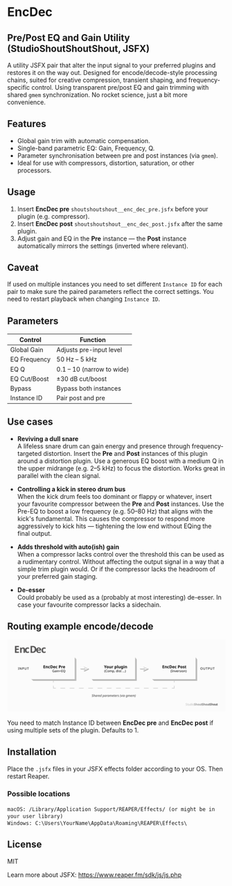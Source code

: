 # EncDec 
 ## Pre/Post EQ and Gain Utility (StudioShoutShoutShout, JSFX)

A utility JSFX pair that alter the input signal to your preferred plugins and restores it on the way out. Designed for encode/decode-style processing chains, suited for creative compression, transient shaping, and frequency-specific control. Using transparent pre/post EQ and gain trimming with shared `gmem` synchronization. No rocket science, just a bit more convenience. 

## Features

- Global gain trim with automatic compensation.
- Single-band parametric EQ: Gain, Frequency, Q.
- Parameter synchronisation between pre and post instances (via `gmem`).
- Ideal for use with compressors, distortion, saturation, or other processors.

## Usage

1. Insert **EncDec pre** `shoutshoutshout__enc_dec_pre.jsfx` before your plugin (e.g. compressor).
2. Insert **EncDec post** `shoutshoutshout__enc_dec_post.jsfx` after the same plugin.
3. Adjust gain and EQ in the **Pre** instance — the **Post** instance automatically mirrors the settings (inverted where relevant).

## Caveat
If used on multiple instances you need to set different `Instance ID` for each pair to make sure the paired parameters reflect the correct settings. You need to restart playback when changing `Instance ID`.

## Parameters

| Control        | Function                         |
|----------------|----------------------------------|
| Global Gain    | Adjusts pre-input level          |
| EQ Frequency   | 50 Hz – 5 kHz                    |
| EQ Q           | 0.1 – 10 (narrow to wide)        |
| EQ Cut/Boost   | ±30 dB cut/boost                 |
| Bypass         | Bypass both instances            |
| Instance ID    | Pair post and pre                |

## Use cases

- **Reviving a dull snare**  
  A lifeless snare drum can gain energy and presence through frequency-targeted distortion. Insert the **Pre** and **Post** instances of this plugin around a distortion plugin. Use a generous EQ boost with a medium Q in the upper midrange (e.g. 2–5 kHz) to focus the distortion. Works great in parallel with the clean signal.

- **Controlling a kick in stereo drum bus**  
  When the kick drum feels too dominant or flappy or whatever, insert your favourite compressor between the **Pre** and **Post** instances. Use the Pre-EQ to boost a low frequency (e.g. 50–80 Hz) that aligns with the kick's fundamental. This causes the compressor to respond more aggressively to kick hits — tightening the low end without EQing the final output.
  
- **Adds threshold with auto(ish) gain**  
 When a compressor lacks control over the threshold this can be used as a rudimentary control. Without affecting the output signal in a way that a simple trim plugin would. Or if the compressor lacks the headroom of your preferred gain staging.
 
 - **De-esser**  
  Could probably be used as a (probably at most interesting) de-esser. In case your favourite compressor lacks a sidechain. 
  
## Routing example encode/decode
 
<img src="assets/encdec.svg" alt="EncDec Signal Flow" width="1000"/>

You need to match Instance ID between **EncDec pre** and **EncDec post** if using multiple sets of the plugin. Defaults to 1.

## Installation

Place the `.jsfx` files in your JSFX effects folder according to your OS. Then restart Reaper.

### Possible locations

```
macOS: /Library/Application Support/REAPER/Effects/ (or might be in your user library)
Windows: C:\Users\YourName\AppData\Roaming\REAPER\Effects\
```

## License

MIT

Learn more about JSFX: https://www.reaper.fm/sdk/js/js.php
